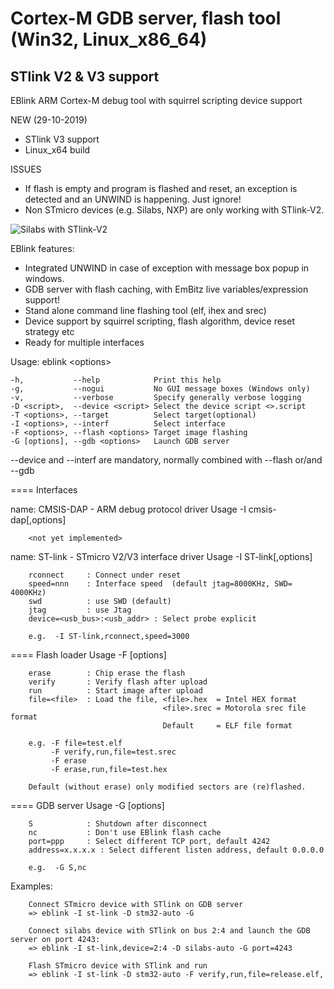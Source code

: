 # Cortex-M GDB server, flash tool (Win32, Linux_x86_64)
## STlink V2 & V3 support

EBlink ARM Cortex-M debug tool with squirrel scripting device support

NEW (29-10-2019)
- STlink V3 support
- Linux_x64 build 

ISSUES
- If flash is empty and program is flashed and reset, an exception is detected 
  and an UNWIND is happening. Just ignore!
- Non STmicro devices (e.g. Silabs, NXP) are only working with STlink-V2.
  
![Silabs with STlink-V2](https://www.sysdes.nl/github/SilabsStlinkV2.png)   
  
EBlink features:
- Integrated UNWIND in case of exception with message box popup in windows.
- GDB server with flash caching, with EmBitz live variables/expression support!
- Stand alone command line flashing tool (elf, ihex and srec) 
- Device support by squirrel scripting, flash algorithm, device reset strategy etc
- Ready for multiple interfaces

Usage: eblink \<options\>

    -h,           --help            Print this help
    -g,           --nogui           No GUI message boxes (Windows only)
    -v,           --verbose         Specify generally verbose logging
    -D <script>,  --device <script> Select the device script <>.script
    -T <options>, --target          Select target(optional)
    -I <options>, --interf          Select interface
    -F <options>, --flash <options> Target image flashing
    -G [options], --gdb <options>   Launch GDB server

  --device and --interf are mandatory, normally combined with --flash or/and --gdb


==== Interfaces


name: CMSIS-DAP - ARM debug protocol driver 
     Usage -I cmsis-dap[,options]

        <not yet implemented>


name: ST-link - STmicro V2/V3 interface driver 
     Usage -I ST-link[,options]

        rconnect     : Connect under reset
        speed=nnn    : Interface speed  (default jtag=8000KHz, SWD= 4000KHz)
        swd          : use SWD (default)
        jtag         : use Jtag
        device=<usb_bus>:<usb_addr> : Select probe explicit

        e.g.  -I ST-link,rconnect,speed=3000

==== Flash loader
     Usage -F [options]

        erase        : Chip erase the flash
        verify       : Verify flash after upload
        run          : Start image after upload
        file=<file>  : Load the file, <file>.hex  = Intel HEX format
                                      <file>.srec = Motorola srec file format
                                      Default     = ELF file format

        e.g. -F file=test.elf
             -F verify,run,file=test.srec
             -F erase
             -F erase,run,file=test.hex

        Default (without erase) only modified sectors are (re)flashed.



==== GDB server
     Usage -G [options]

        S            : Shutdown after disconnect
        nc           : Don't use EBlink flash cache
        port=ppp     : Select different TCP port, default 4242
        address=x.x.x.x : Select different listen address, default 0.0.0.0

        e.g.  -G S,nc

Examples:

        Connect STmicro device with STlink on GDB server
        => eblink -I st-link -D stm32-auto -G

        Connect silabs device with STlink on bus 2:4 and launch the GDB server on port 4243:
        => eblink -I st-link,device=2:4 -D silabs-auto -G port=4243

        Flash STmicro device with STlink and run
        => eblink -I st-link -D stm32-auto -F verify,run,file=release.elf,        
